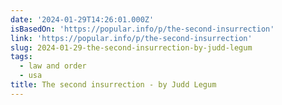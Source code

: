 ```yaml
---
date: '2024-01-29T14:26:01.000Z'
isBasedOn: 'https://popular.info/p/the-second-insurrection'
link: 'https://popular.info/p/the-second-insurrection'
slug: 2024-01-29-the-second-insurrection-by-judd-legum
tags:
  - law and order
  - usa
title: The second insurrection - by Judd Legum
---
```


